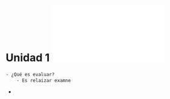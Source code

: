 # Unidad 1 ![📑](../assets/Unidad1_Impact_Evaluation_1637839735097_0.pdf)
	- ¿Qué es evaluar?
		- Es relaizar examne
-